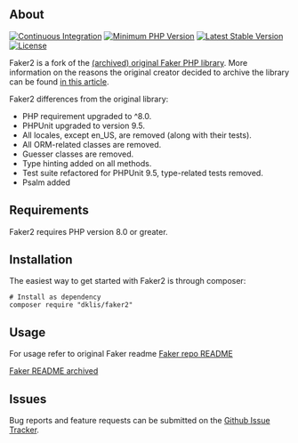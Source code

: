 ## About

[![Continuous Integration](https://github.com/dklisiarchis/Faker2/actions/workflows/continuous-integration.yml/badge.svg)](https://github.com/dklisiarchis/Faker2/actions/workflows/continuous-integration.yml)
[![Minimum PHP Version](https://img.shields.io/badge/php-%3E%3D%208.0-8892BF.svg?style=flat-square)](https://php.net/)
[![Latest Stable Version](http://poser.pugx.org/dklis/faker2/v)](https://packagist.org/packages/dklis/faker2)
[![License](http://poser.pugx.org/dklis/faker2/license)](https://packagist.org/packages/dklis/faker2)


Faker2 is a fork of the [(archived) original Faker PHP library](https://github.com/fzaninotto/Faker).
More information on the reasons the original creator decided to archive the library can be found [in this article](https://marmelab.com/blog/2020/10/21/sunsetting-faker.html).

Faker2 differences from the original library:
 - PHP requirement upgraded to ^8.0.
 - PHPUnit upgraded to version 9.5.
 - All locales, except en_US, are removed (along with their tests).
 - All ORM-related classes are removed.
 - Guesser classes are removed.
 - Type hinting added on all methods.
 - Test suite refactored for PHPUnit 9.5, type-related tests removed.
 - Psalm added


## Requirements

Faker2 requires PHP version 8.0 or greater.

## Installation

The easiest way to get started with Faker2 is through composer:
```
# Install as dependency
composer require "dklis/faker2"
```


## Usage
For usage refer to original Faker readme
[Faker repo README](https://github.com/fzaninotto/Faker/blob/master/readme.md)

[Faker README archived](docs/readme.md)

## Issues
Bug reports and feature requests can be submitted on the [Github Issue Tracker](https://github.com/dklisiarchis/faker2/issues).
